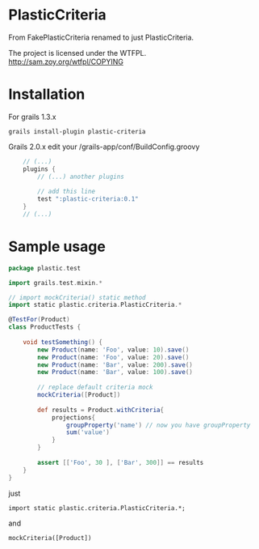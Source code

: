 PlasticCriteria
===================

From FakePlasticCriteria renamed to just PlasticCriteria.

The project is licensed under the WTFPL.
http://sam.zoy.org/wtfpl/COPYING


# Installation

For grails 1.3.x

```
grails install-plugin plastic-criteria
```

Grails 2.0.x edit your <your-project>/grails-app/conf/BuildConfig.groovy

```groovy
    // (...)
    plugins {
        // (...) another plugins
        
        // add this line
        test ":plastic-criteria:0.1"
    }
    // (...)
```

# Sample usage

```groovy
package plastic.test

import grails.test.mixin.*

// import mockCriteria() static method
import static plastic.criteria.PlasticCriteria.* 

@TestFor(Product)
class ProductTests {
	
    void testSomething() {
		new Product(name: 'Foo', value: 10).save()
		new Product(name: 'Foo', value: 20).save()
		new Product(name: 'Bar', value: 200).save()
		new Product(name: 'Bar', value: 100).save()
		
		// replace default criteria mock
		mockCriteria([Product]) 
		
		def results = Product.withCriteria{
			projections{
				groupProperty('name') // now you have groupProperty
				sum('value')
			}
		}
		
		assert [['Foo', 30 ], ['Bar', 300]] == results
    }
}


```
just
```
import static plastic.criteria.PlasticCriteria.*;
```
and 
```
mockCriteria([Product])
```
